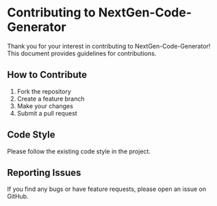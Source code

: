 # Contributing to NextGen-Code-Generator

Thank you for your interest in contributing to NextGen-Code-Generator! This document provides guidelines for contributions.

## How to Contribute

1. Fork the repository
2. Create a feature branch
3. Make your changes
4. Submit a pull request

## Code Style

Please follow the existing code style in the project.

## Reporting Issues

If you find any bugs or have feature requests, please open an issue on GitHub.
